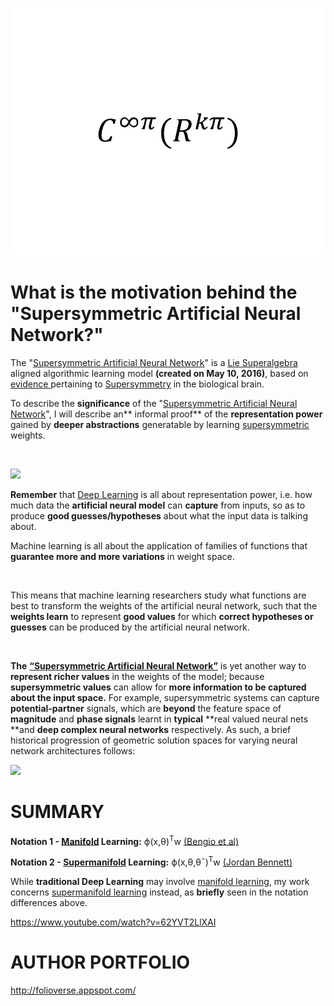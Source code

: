 ![Alt text](https://github.com/JordanMicahBennett/God/blob/master/source%20code/data/images/GodV2.png "default page")

What is the motivation behind the "Supersymmetric Artificial Neural Network?"
============================================


The "[Supersymmetric Artificial Neural Network](https://www.researchgate.net/publication/316586028_Thought_Curvature_An_underivative_hypothesis_-_on_the_%27Supersymmetric_Artificial_Neural_Network%27)" is a [Lie Superalgebra](https://en.wikipedia.org/wiki/Lie_superalgebra) aligned algorithmic learning model **(created on May 10, 2016)**, based on [evidence ](https://arxiv.org/abs/0705.1134)pertaining to [Supersymmetry](https://en.wikipedia.org/wiki/Supersymmetry) in the biological brain.


To describe the **significance** of the "[Supersymmetric Artificial Neural Network](https://www.researchgate.net/publication/316586028_Thought_Curvature_An_underivative_hypothesis_-_on_the_%27Supersymmetric_Artificial_Neural_Network%27)", I will describe an** informal proof** of the **representation power** gained by **deeper abstractions** generatable by learning [supersymmetric](https://en.wikipedia.org/wiki/Supersymmetry) weights.

&nbsp;


![](https://i.imgur.com/0MF1WKV.jpg)


**Remember** that [Deep Learning](https://en.wikipedia.org/wiki/Deep_learning) is all about representation power, i.e. how much data the **artificial neural model** can **capture** from inputs, so as to produce **good guesses/hypotheses** about what the input data is talking about.

Machine learning is all about the application of families of functions that **guarantee more and more variations** in weight space.

&nbsp;

This means that machine learning researchers study what functions are best to transform the weights of the artificial neural network, such that the **weights learn** to represent **good values** for which **correct hypotheses or guesses** can be produced by the artificial neural network.

&nbsp;

**The** [**“Supersymmetric Artificial Neural Network”**](https://www.researchgate.net/publication/316586028_Thought_Curvature_An_underivative_hypothesis) is yet another way to **represent richer values** in the weights of the model; because **supersymmetric values** can allow for **more information to be captured about the input space.** For example, supersymmetric systems can capture **potential-partner** signals, which are **beyond** the feature space of **magnitude** and **phase signals** learnt in **typical** **real valued neural nets **and **deep complex neural networks** respectively. As such, a brief historical progression of geometric solution spaces for varying neural network architectures follows:

![](https://i.imgur.com/BSdLBPe.png)


SUMMARY
==================


**Notation 1 - [Manifold](https://en.wikipedia.org/wiki/Manifold) Learning:** ϕ(x,θ)<SUP>T</SUP>w [(Bengio et al)](http://www.deeplearningbook.org/)

**Notation 2 - [Supermanifold](https://en.wikipedia.org/wiki/Supermanifold) Learning:** ϕ(x,θ,θ¯)<SUP>T</SUP>w [(Jordan Bennett)](https://www.researchgate.net/publication/316586028_Thought_Curvature_An_underivative_hypothesis)

While **traditional Deep Learning** may involve [manifold learning](http://scikit-learn.org/stable/modules/manifold.html), my work concerns [supermanifold learning](https://www.researchgate.net/publication/316586028_Thought_Curvature_An_underivative_hypothesis) instead, as **briefly** seen in the notation differences above.

https://www.youtube.com/watch?v=62YVT2LlXAI




AUTHOR PORTFOLIO
============================================
http://folioverse.appspot.com/
